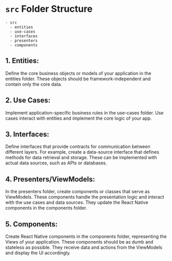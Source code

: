 # `src` Folder Structure

```
- src
  - entities
  - use-cases
  - interfaces
  - presenters
  - components
```

## 1. Entities:

Define the core business objects or models of your application in the entities folder. These objects should be framework-independent and contain only the core data.

## 2. Use Cases:

Implement application-specific business rules in the use-cases folder. Use cases interact with entities and implement the core logic of your app.

## 3. Interfaces:

Define interfaces that provide contracts for communication between different layers. For example, create a data-source interface that defines methods for data retrieval and storage. These can be implemented with actual data sources, such as APIs or databases.

## 4. Presenters/ViewModels:

In the presenters folder, create components or classes that serve as ViewModels. These components handle the presentation logic and interact with the use cases and data sources. They update the React Native components in the components folder.

## 5. Components:

Create React Native components in the components folder, representing the Views of your application. These components should be as dumb and stateless as possible. They receive data and actions from the ViewModels and display the UI accordingly.
